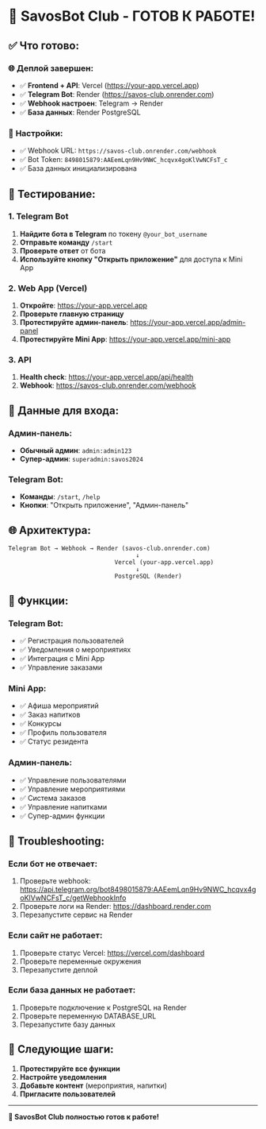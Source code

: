 # 🎉 SavosBot Club - ГОТОВ К РАБОТЕ!

## ✅ Что готово:

### 🌐 **Деплой завершен:**
- ✅ **Frontend + API**: Vercel (https://your-app.vercel.app)
- ✅ **Telegram Bot**: Render (https://savos-club.onrender.com)
- ✅ **Webhook настроен**: Telegram → Render
- ✅ **База данных**: Render PostgreSQL

### 🔧 **Настройки:**
- ✅ Webhook URL: `https://savos-club.onrender.com/webhook`
- ✅ Bot Token: `8498015879:AAEemLqn9Hv9NWC_hcqvx4goKlVwNCFsT_c`
- ✅ База данных инициализирована

## 🚀 Тестирование:

### 1. **Telegram Bot**
1. **Найдите бота в Telegram** по токену `@your_bot_username`
2. **Отправьте команду** `/start`
3. **Проверьте ответ** от бота
4. **Используйте кнопку "Открыть приложение"** для доступа к Mini App

### 2. **Web App (Vercel)**
1. **Откройте**: https://your-app.vercel.app
2. **Проверьте главную страницу**
3. **Протестируйте админ-панель**: https://your-app.vercel.app/admin-panel
4. **Протестируйте Mini App**: https://your-app.vercel.app/mini-app

### 3. **API**
1. **Health check**: https://your-app.vercel.app/api/health
2. **Webhook**: https://savos-club.onrender.com/webhook

## 🔑 Данные для входа:

### **Админ-панель:**
- **Обычный админ**: `admin:admin123`
- **Супер-админ**: `superadmin:savos2024`

### **Telegram Bot:**
- **Команды**: `/start`, `/help`
- **Кнопки**: "Открыть приложение", "Админ-панель"

## 🌐 Архитектура:

```
Telegram Bot → Webhook → Render (savos-club.onrender.com)
                                    ↓
                              Vercel (your-app.vercel.app)
                                    ↓
                              PostgreSQL (Render)
```

## 📱 Функции:

### **Telegram Bot:**
- ✅ Регистрация пользователей
- ✅ Уведомления о мероприятиях
- ✅ Интеграция с Mini App
- ✅ Управление заказами

### **Mini App:**
- ✅ Афиша мероприятий
- ✅ Заказ напитков
- ✅ Конкурсы
- ✅ Профиль пользователя
- ✅ Статус резидента

### **Админ-панель:**
- ✅ Управление пользователями
- ✅ Управление мероприятиями
- ✅ Система заказов
- ✅ Управление напитками
- ✅ Супер-админ функции

## 🔧 Troubleshooting:

### **Если бот не отвечает:**
1. Проверьте webhook: https://api.telegram.org/bot8498015879:AAEemLqn9Hv9NWC_hcqvx4goKlVwNCFsT_c/getWebhookInfo
2. Проверьте логи на Render: https://dashboard.render.com
3. Перезапустите сервис на Render

### **Если сайт не работает:**
1. Проверьте статус Vercel: https://vercel.com/dashboard
2. Проверьте переменные окружения
3. Перезапустите деплой

### **Если база данных не работает:**
1. Проверьте подключение к PostgreSQL на Render
2. Проверьте переменную DATABASE_URL
3. Перезапустите базу данных

## 🎯 Следующие шаги:

1. **Протестируйте все функции**
2. **Настройте уведомления**
3. **Добавьте контент** (мероприятия, напитки)
4. **Пригласите пользователей**

---

**🎉 SavosBot Club полностью готов к работе!**
